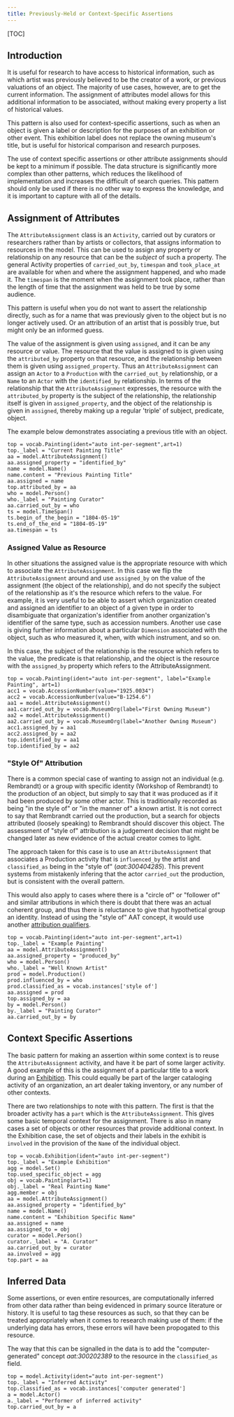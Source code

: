 ```yaml
---
title: Previously-Held or Context-Specific Assertions
---
```


[TOC]

## Introduction

It is useful for research to have access to historical information, such as which artist was previously believed to be the creator of a work, or previous valuations of an object.  The majority of use cases, however, are to get the current information.  The assignment of attributes model allows for this additional information to be associated, without making every property a list of historical values.

This pattern is also used for context-specific assertions, such as when an object is given a label or description for the purposes of an exhibition or other event.  This exhibition label does not replace the owning museum's title, but is useful for historical comparison and research purposes.

The use of context specific assertions or other attribute assignments should be kept to a minimum if possible. The data structure is significantly more complex than other patterns, which reduces the likelihood of implementation and increases the difficult of search queries. This pattern should only be used if there is no other way to express the knowledge, and it is important to capture with all of the details.

## Assignment of Attributes

The `AttributeAssignment` class is an `Activity`, carried out by curators or researchers rather than by artists or collectors, that assigns information to resources in the model. This can be used to assign any property or relationship on any resource that can be the _subject_ of such a property.  The general Activity properties of `carried_out_by`, `timespan` and `took_place_at` are available for when and where the assignment happened, and who made it.  The `timespan` is the moment when the assignment took place, rather than the length of time that the assignment was held to be true by some audience.

This pattern is useful when you do not want to assert the relationship directly, such as for a name that was previously given to the object but is no longer actively used. Or an attribution of an artist that is possibly true, but might only be an informed guess.

The value of the assignment is given using `assigned`, and it can be any resource or value. The resource that the value is assigned to is given using the `attributed_by` property on that resource, and the relationship between them is given using `assigned_property`. Thus an `AttributeAssignment` can assign an `Actor` to a `Production` with the `carried_out_by` relationship, or a `Name` to an `Actor` with the `identified_by` relationship.  In terms of the relationship that the `AttributeAssignment` expresses, the resource with the `attributed_by` property is the subject of the relationship, the relationship itself is given in `assigned_property`, and the object of the relationship is given in `assigned`, thereby making up a regular 'triple' of subject, predicate, object.

The example below demonstrates associating a previous title with an object.

```crom
top = vocab.Painting(ident="auto int-per-segment",art=1)
top._label = "Current Painting Title"
aa = model.AttributeAssignment()
aa.assigned_property = "identified_by"
name = model.Name()
name.content = "Previous Painting Title"
aa.assigned = name
top.attributed_by = aa
who = model.Person()
who._label = "Painting Curator"
aa.carried_out_by = who
ts = model.TimeSpan()
ts.begin_of_the_begin = "1804-05-19"
ts.end_of_the_end = "1804-05-19"
aa.timespan = ts
```

### Assigned Value as Resource

In other situations the assigned value is the appropriate resource with which to associate the `AttributeAssignment`. In this case we flip the `AttributeAssignment` around and use `assigned_by` on the value of the assignment (the object of the relationship), and do not specify the subject of the relationship as it's the resource which refers to the value. For example, it is very useful to be able to assert which organization created and assigned an identifier to an object of a given type in order to disambiguate that organization's identifier from another organization's identifier of the same type, such as accession numbers.  Another use case is giving further information about a particular `Dimension` associated with the object, such as who measured it, when, with which instrument, and so on.

In this case, the subject of the relationship is the resource which refers to the value, the predicate is that relationship, and the object is the resource with the `assigned_by` property which refers to the AttributeAssignment.

```crom
top = vocab.Painting(ident="auto int-per-segment", label="Example Painting", art=1)
acc1 = vocab.AccessionNumber(value="1925.0034")
acc2 = vocab.AccessionNumber(value="B-1254.6")
aa1 = model.AttributeAssignment()
aa1.carried_out_by = vocab.MuseumOrg(label="First Owning Museum")
aa2 = model.AttributeAssignment()
aa2.carried_out_by = vocab.MuseumOrg(label="Another Owning Museum")
acc1.assigned_by = aa1
acc2.assigned_by = aa2
top.identified_by = aa1
top.identified_by = aa2
```

### "Style Of" Attribution

There is a common special case of wanting to assign not an individual (e.g. Rembrandt) or a group with specific identity (Workshop of Rembrandt) to the production of an object, but simply to say that it was produced as if it had been produced by some other actor.  This is traditionally recorded as being "in the style of" or "in the manner of" a known artist. It is not correct to say that Rembrandt carried out the production, but a search for objects attributed (loosely speaking) to Rembrandt should discover this object. The assessment of "style of" attribution is a judgement decision that might be changed later as new evidence of the actual creator comes to light.

The approach taken for this case is to use an `AttributeAssignment` that associates a Production activity that is `influenced_by` the artist and `classified_as` being in the "style of" (_aat:300404285_).  This prevent systems from mistakenly infering that the actor `carried_out` the production, but is consistent with the overall pattern.

This would also apply to cases where there is a "circle of" or "follower of" and similar attributions in which there is doubt that there was an actual coherent group, and thus there is reluctance to give that hypothetical group an identity.  Instead of using the "style of" AAT concept, it would use another [attribution qualifiers](http://www.getty.edu/vow/AATHierarchy?find=&logic=AND&note=&page=1&subjectid=300404264).

```crom
top = vocab.Painting(ident="auto int-per-segment",art=1)
top._label = "Example Painting"
aa = model.AttributeAssignment()
aa.assigned_property = "produced_by"
who = model.Person()
who._label = "Well Known Artist"
prod = model.Production()
prod.influenced_by = who
prod.classified_as = vocab.instances['style of']
aa.assigned = prod
top.assigned_by = aa
by = model.Person()
by._label = "Painting Curator"
aa.carried_out_by = by
```

## Context Specific Assertions

The basic pattern for making an assertion within some context is to reuse the `AttributeAssignment` activity, and have it be part of some larger activity.  A good example of this is the assignment of a particular title to a work during an [Exhibition](/model/exhibition/#exhibition-specific-labels). This could equally be part of the larger cataloging activity of an organization, an art dealer taking inventory, or any number of other contexts.

There are two relationships to note with this pattern.  The first is that the broader activity has a `part` which is the `AttributeAssignment`.  This gives some basic temporal context for the assignment. There is also in many cases a set of objects or other resources that provide additional context. In the Exhibition case, the set of objects and their labels in the exhibit is `involved` in the provision of the `Name` of the individual object.


```crom
top = vocab.Exhibition(ident="auto int-per-segment")
top._label = "Example Exhibition"
agg = model.Set()
top.used_specific_object = agg
obj = vocab.Painting(art=1)
obj._label = "Real Painting Name"
agg.member = obj
aa = model.AttributeAssignment()
aa.assigned_property = "identified_by"
name = model.Name()
name.content = "Exhibition Specific Name"
aa.assigned = name
aa.assigned_to = obj
curator = model.Person()
curator._label = "A. Curator"
aa.carried_out_by = curator
aa.involved = agg
top.part = aa
```

## Inferred Data

Some assertions, or even entire resources, are computationally inferred from other data rather than being evidenced in primary source literature or history. It is useful to tag these resources as such, so that they can be treated appropriately when it comes to research making use of them: if the underlying data has errors, these errors will have been propogated to this resource.

The way that this can be signalled in the data is to add the "computer-generated" concept _aat:300202389_ to the resource in the `classified_as` field.  

```crom
top = model.Activity(ident="auto int-per-segment")
top._label = "Inferred Activity"
top.classified_as = vocab.instances['computer generated']
a = model.Actor()
a._label = "Performer of inferred activity"
top.carried_out_by = a
```
